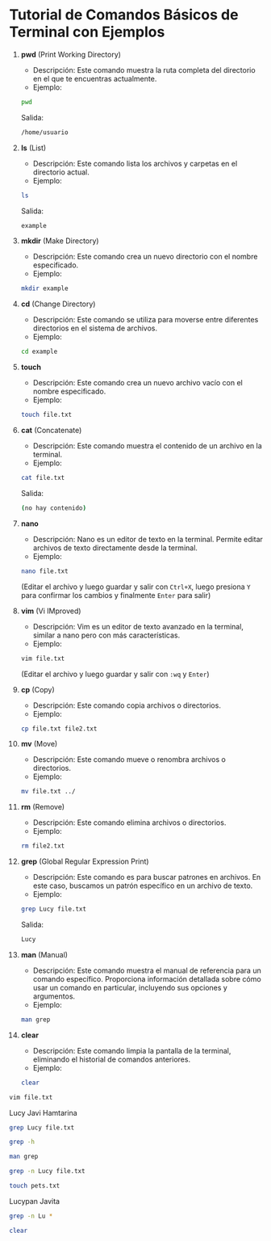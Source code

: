 # Tutorial de Comandos Básicos de Terminal con Ejemplos

1. **pwd** (Print Working Directory)

   - Descripción: Este comando muestra la ruta completa del directorio en el que te encuentras actualmente.
   - Ejemplo:

   ```bash
   pwd
   ```

   Salida:

   ```bash
   /home/usuario
   ```

2. **ls** (List)

   - Descripción: Este comando lista los archivos y carpetas en el directorio actual.
   - Ejemplo:

   ```bash
   ls
   ```

   Salida:

   ```bash
   example
   ```

3. **mkdir** (Make Directory)

   - Descripción: Este comando crea un nuevo directorio con el nombre especificado.
   - Ejemplo:

   ```bash
   mkdir example
   ```

4. **cd** (Change Directory)

   - Descripción: Este comando se utiliza para moverse entre diferentes directorios en el sistema de archivos.
   - Ejemplo:

   ```bash
   cd example
   ```

5. **touch**

   - Descripción: Este comando crea un nuevo archivo vacío con el nombre especificado.
   - Ejemplo:

   ```bash
   touch file.txt
   ```

6. **cat** (Concatenate)

   - Descripción: Este comando muestra el contenido de un archivo en la terminal.
   - Ejemplo:

   ```bash
   cat file.txt
   ```

   Salida:

   ```bash
   (no hay contenido)
   ```

7. **nano**

   - Descripción: Nano es un editor de texto en la terminal. Permite editar archivos de texto directamente desde la terminal.
   - Ejemplo:

   ```bash
   nano file.txt
   ```

   (Editar el archivo y luego guardar y salir con `Ctrl+X`, luego presiona `Y` para confirmar los cambios y finalmente `Enter` para salir)

8. **vim** (Vi IMproved)

   - Descripción: Vim es un editor de texto avanzado en la terminal, similar a nano pero con más características.
   - Ejemplo:

   ```bash
   vim file.txt
   ```

   (Editar el archivo y luego guardar y salir con `:wq` y `Enter`)

9. **cp** (Copy)

   - Descripción: Este comando copia archivos o directorios.
   - Ejemplo:

   ```bash
   cp file.txt file2.txt
   ```

10. **mv** (Move)

    - Descripción: Este comando mueve o renombra archivos o directorios.
    - Ejemplo:

    ```bash
    mv file.txt ../
    ```

11. **rm** (Remove)

    - Descripción: Este comando elimina archivos o directorios.
    - Ejemplo:

    ```bash
    rm file2.txt
    ```

12. **grep** (Global Regular Expression Print)

    - Descripción: Este comando es para buscar patrones en archivos. En este caso, buscamos un patrón específico en un archivo de texto.
    - Ejemplo:

    ```bash
    grep Lucy file.txt
    ```

    Salida:

    ```bash
    Lucy
    ```

13. **man** (Manual)

    - Descripción: Este comando muestra el manual de referencia para un comando específico. Proporciona información detallada sobre cómo usar un comando en particular, incluyendo sus opciones y argumentos.
    - Ejemplo:

    ```bash
    man grep
    ```

14. **clear**
    - Descripción: Este comando limpia la pantalla de la terminal, eliminando el historial de comandos anteriores.
    - Ejemplo:
    ```bash
    clear
    ```

```bash
vim file.txt
```

Lucy
Javi
Hamtarina

```bash
grep Lucy file.txt
```

```bash
grep -h
```

```bash
man grep
```

```bash
grep -n Lucy file.txt
```

```bash
touch pets.txt
```

Lucypan
Javita

```bash
grep -n Lu *
```

```bash
clear
```

```

```
